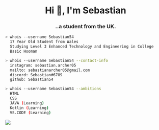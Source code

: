 <h1 align="center">Hi 👋, I'm Sebastian</h1>
<h3 align="center">..a student from the UK.</h3>

````bash
> whois --username Sebastian54
  17 Year Old Student from Wales
  Studying Level 3 Enhanced Technology and Engineering in College
  Basic Hooman
````

````bash
> whois --username Sebastian54 --contact-info
  instagram: sebastian.archer05
  mailto: sebastianarcher05@gmail.com
  discord: Sebastian#6789
  github: Sebastian54
````

````bash
> whois --username Sebastian54 --ambitions
  HTML
  CSS
  JAVA (Learning)
  Kotlin (Learning)
  VS.CODE (Learning)
````

![](https://komarev.com/ghpvc/?username=sebastian54&color=6A8AFF)

